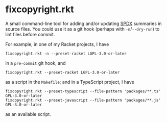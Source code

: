 # fixcopyright.rkt

A small command-line tool for adding and/or updating [SPDX](https://spdx.org/) summaries in
source files. You could use it as a git hook (perhaps with `-n`/`--dry-run`) to lint files
before commit.

For example, in one of my Racket projects, I have

    fixcopyright.rkt -n --preset-racket LGPL-3.0-or-later

in a `pre-commit` git hook, and

    fixcopyright.rkt --preset-racket LGPL-3.0-or-later

as a script in the `Makefile`; and in a TypeScript project, I have

    fixcopyright.rkt --preset-typescript --file-pattern 'packages/**.ts' GPL-3.0-or-later
    fixcopyright.rkt --preset-javascript --file-pattern 'packages/**.js' GPL-3.0-or-later

as an available script.
